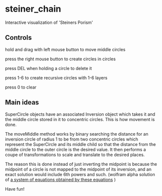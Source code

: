 # steiner_chain
Interactive visualization of 'Steiners Porism'


## Controls

hold and drag with left mouse button to move middle circles

press the right mouse button to create circles in circles

press DEL when holding a circle to delete it

press 1-6 to create recursive circles with 1-6 layers

press 0 to clear

## Main ideas

SuperCircle objects have an associated Inversion object which takes it and the middle circle stored in it to concentric circles.
This is how movement is done.

The moveMiddle method works by binary searching the distance for an inversion circle of radius 1 to be from two concentric circles which represent
the SuperCircle and its middle child so that the distance from the middle circle to the outer circle is the desired value. It then performs a 
coupe of transformations to scale and translate to the desired places.

The reason this is done instead of just inverting the midpoint is because the midpoint of a circle is not mapped to the midpoint of its inversion, and 
an exact solution would include 6th powers and such. (wolfram alpha solution of
[a system of equations obtained by these equations](https://en.wikipedia.org/wiki/Inversive_geometry#Transforming_circles_into_circles) )


Have fun!
